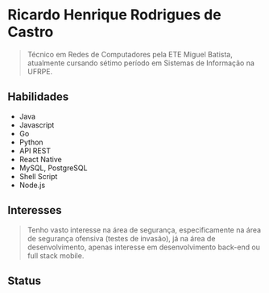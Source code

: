 # Ricardo Henrique Rodrigues de Castro
> Técnico em Redes de Computadores pela ETE Miguel Batista, atualmente cursando sétimo período em Sistemas de Informação na UFRPE.

## Habilidades
- Java
- Javascript
- Go
- Python
- API REST
- React Native
- MySQL, PostgreSQL
- Shell Script
- Node.js

## Interesses
> Tenho vasto interesse na área de segurança, especificamente na área de segurança ofensiva (testes de invasão), já na área de desenvolvimento, apenas interesse em desenvolvimento back-end ou full stack mobile.

## Status
<p align="center><img src="https://github-readme-stats.vercel.app/api?username=rhrcastro&show_icons=true" alt="rhrcastro"/></p>

